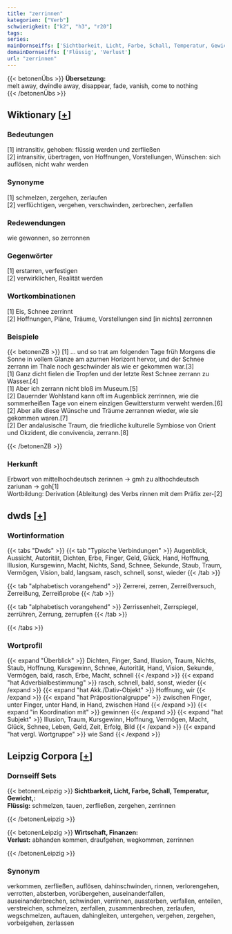 ```yaml
---
title: "zerrinnen"
kategorien: ["Verb"]
schwierigkeit: ["k2", "h3", "r20"]
tags:
series:
mainDornseiffs: ['Sichtbarkeit, Licht, Farbe, Schall, Temperatur, Gewicht,', 'Wirtschaft, Finanzen']
domainDornseiffs: ['Flüssig', 'Verlust']
url: "zerrinnen"
---
```


{{< betonenÜbs >}}
**Übersetzung:**  
melt away, dwindle away, disappear, fade, vanish, come to nothing  
{{< /betonenÜbs >}}

## Wiktionary [[+](https://de.wiktionary.org/wiki/zerrinnen)]

### Bedeutungen
[1] intransitiv, gehoben: flüssig werden und zerfließen  
[2] intransitiv, übertragen, von Hoffnungen, Vorstellungen, Wünschen: sich auflösen, nicht wahr werden  

### Synonyme
[1] schmelzen, zergehen, zerlaufen  
[2] verflüchtigen, vergehen, verschwinden, zerbrechen, zerfallen  

### Redewendungen
wie gewonnen, so zerronnen  

### Gegenwörter
[1] erstarren, verfestigen  
[2] verwirklichen, Realität werden  

### Wortkombinationen
[1] Eis, Schnee zerrinnt  
[2] Hoffnungen, Pläne, Träume, Vorstellungen sind [in nichts] zerronnen  

### Beispiele
{{< betonenZB >}}
[1] … und so trat am folgenden Tage früh Morgens die Sonne in vollem Glanze am azurnen Horizont hervor, und der Schnee zerrann im Thale noch geschwinder als wie er gekommen war.[3]  
[1] Ganz dicht fielen die Tropfen und der letzte Rest Schnee zerrann zu Wasser.[4]  
[1] Aber ich zerrann nicht bloß im Museum.[5]  
[2] Dauernder Wohlstand kann oft im Augenblick zerrinnen, wie die sommerheißen Tage von einem einzigen Gewittersturm verweht werden.[6]  
[2] Aber alle diese Wünsche und Träume zerrannen wieder, wie sie gekommen waren.[7]  
[2] Der andalusische Traum, die friedliche kulturelle Symbiose von Orient und Okzident, die convivencia, zerrann.[8]  

{{< /betonenZB >}}
### Herkunft
Erbwort von mittelhochdeutsch zerinnen → gmh zu althochdeutsch zariunan → goh[1]  
Wortbildung: Derivation (Ableitung) des Verbs rinnen mit dem Präfix zer-[2]  



## dwds [[+](https://www.dwds.de/wb/zerrinnen)]

### Wortinformation
{{< tabs "Dwds" >}}
{{< tab "Typische Verbindungen" >}}
Augenblick, Aussicht, Autorität, Dichten, Erbe, Finger, Geld, Glück, Hand, Hoffnung, Illusion, Kursgewinn, Macht, Nichts, Sand, Schnee, Sekunde, Staub, Traum, Vermögen, Vision, bald, langsam, rasch, schnell, sonst, wieder
{{< /tab >}}

{{< tab "alphabetisch vorangehend" >}}
Zerrerei, zerren, Zerreißversuch, Zerreißung, Zerreißprobe
{{< /tab >}}

{{< tab "alphabetisch vorangehend" >}}
Zerrissenheit, Zerrspiegel, zerrühren, Zerrung, zerrupfen
{{< /tab >}}

{{< /tabs >}}

### Wortprofil
{{< expand "Überblick" >}} Dichten, Finger, Sand, Illusion, Traum, Nichts, Staub, Hoffnung, Kursgewinn, Schnee, Autorität, Hand, Vision, Sekunde, Vermögen, bald, rasch, Erbe, Macht, schnell {{< /expand >}}
{{< expand "hat Adverbialbestimmung" >}} rasch, schnell, bald, sonst, wieder {{< /expand >}}
{{< expand "hat Akk./Dativ-Objekt" >}} Hoffnung, wir {{< /expand >}}
{{< expand "hat Präpositionalgruppe" >}} zwischen Finger, unter Finger, unter Hand, in Hand, zwischen Hand {{< /expand >}}
{{< expand "in Koordination mit" >}} gewinnen {{< /expand >}}
{{< expand "hat Subjekt" >}} Illusion, Traum, Kursgewinn, Hoffnung, Vermögen, Macht, Glück, Schnee, Leben, Geld, Zeit, Erfolg, Bild {{< /expand >}}
{{< expand "hat vergl. Wortgruppe" >}} wie Sand {{< /expand >}}

## Leipzig Corpora [[+](https://corpora.uni-leipzig.de/en/res?word=zerrinnen&corpusId=deu_newscrawl-public_2018)]

### Dornseiff Sets
{{< betonenLeipzig >}}
**Sichtbarkeit, Licht, Farbe, Schall, Temperatur, Gewicht,:**  
**Flüssig:** schmelzen, tauen, zerfließen, zergehen, zerrinnen  

{{< /betonenLeipzig >}}


{{< betonenLeipzig >}}
**Wirtschaft, Finanzen:**  
**Verlust:** abhanden kommen, draufgehen, wegkommen, zerrinnen  

{{< /betonenLeipzig >}}

### Synonym
verkommen, zerfließen, auflösen, dahinschwinden, rinnen, verlorengehen, verrotten, absterben, vorübergehen, auseinanderfallen, auseinanderbrechen, schwinden, verrinnen, aussterben, verfallen, enteilen, verstreichen, schmelzen, zerfallen, zusammenbrechen, zerlaufen, wegschmelzen, auftauen, dahingleiten, untergehen, vergehen, zergehen, vorbeigehen, zerlassen

